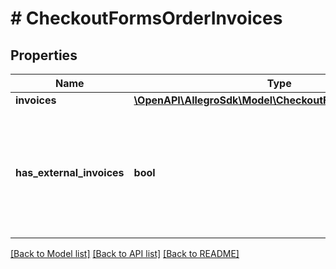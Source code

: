 # # CheckoutFormsOrderInvoices

## Properties

Name | Type | Description | Notes
------------ | ------------- | ------------- | -------------
**invoices** | [**\OpenAPI\AllegroSdk\Model\CheckoutFormsOrderInvoice[]**](CheckoutFormsOrderInvoice.md) |  | [optional]
**has_external_invoices** | **bool** | Informs whether an invoice or a proof-of-purchase has been sent outside of Allegro platform | [optional]

[[Back to Model list]](../../README.md#models) [[Back to API list]](../../README.md#endpoints) [[Back to README]](../../README.md)
